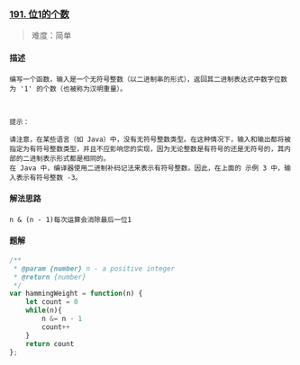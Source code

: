 ### [191. 位1的个数](https://leetcode.cn/problems/number-of-1-bits/?envType=study-plan&id=suan-fa-ru-men)

> 难度：简单

#### 描述
```
编写一个函数，输入是一个无符号整数（以二进制串的形式），返回其二进制表达式中数字位数为 '1' 的个数（也被称为汉明重量）。

 

提示：

请注意，在某些语言（如 Java）中，没有无符号整数类型。在这种情况下，输入和输出都将被指定为有符号整数类型，并且不应影响您的实现，因为无论整数是有符号的还是无符号的，其内部的二进制表示形式都是相同的。
在 Java 中，编译器使用二进制补码记法来表示有符号整数。因此，在上面的 示例 3 中，输入表示有符号整数 -3。
```

#### 解法思路
```
n & (n - 1)每次运算会消除最后一位1
```

#### 题解

```JavaScript
/**
 * @param {number} n - a positive integer
 * @return {number}
 */
var hammingWeight = function(n) {
    let count = 0
    while(n){
        n &= n - 1
        count++
    }
    return count
};
```